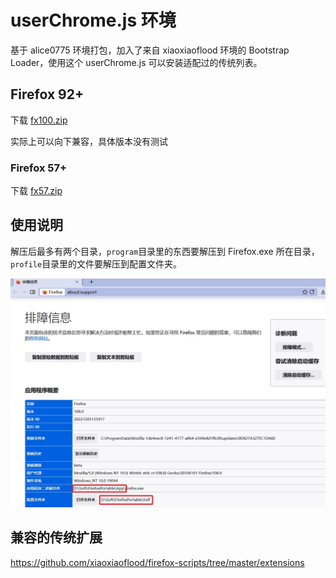 # userChrome.js 环境

基于 alice0775 环境打包，加入了来自 xiaoxiaoflood 环境的 Bootstrap Loader，使用这个 userChrome.js 可以安装适配过的传统列表。

## Firefox 92+

下载 [fx100.zip](fx100.zip)

实际上可以向下兼容，具体版本没有测试

### Firefox 57+

下载 [fx57.zip](fx57.zip)

## 使用说明

解压后最多有两个目录，`program`目录里的东西要解压到 Firefox.exe 所在目录，`profile`目录里的文件要解压到配置文件夹。

![](support.jpg)

## 兼容的传统扩展

https://github.com/xiaoxiaoflood/firefox-scripts/tree/master/extensions